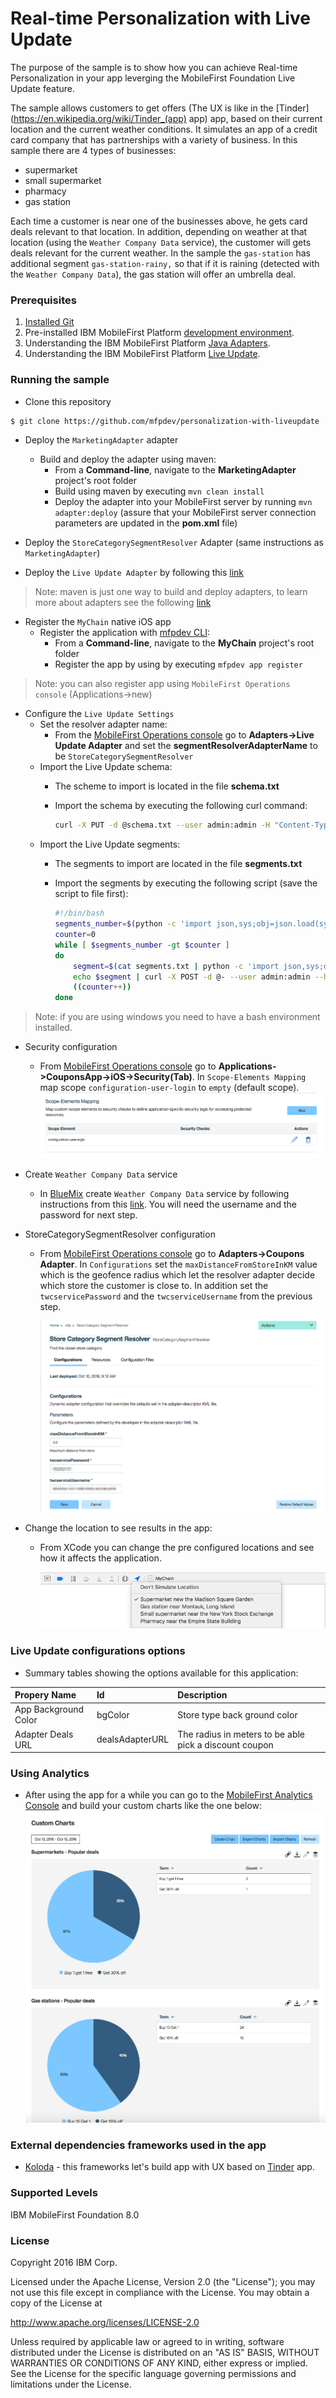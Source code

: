 # Real-time Personalization with Live Update

The purpose of the sample is to show how you can achieve Real-time Personalization in your app leverging the MobileFirst Foundation Live Update feature.

The sample allows customers to get offers (The UX is like in the [Tinder] (https://en.wikipedia.org/wiki/Tinder_(app) app) app, based on their current location and the current weather conditions. It simulates an app of a credit card company that has partnerships with a variety of business. In this sample there are 4 types of businesses:

* supermarket
* small supermarket
* pharmacy
* gas station

Each time a customer is near one of the businesses above, he gets card deals relevant to that location.  In addition, depending on weather at that location (using the `Weather Company Data` service), the customer will gets deals relevant for the current weather. In the sample the `gas-station` has additional segment `gas-station-rainy,` so that if it is raining (detected with the `Weather Company Data`), the gas station will offer an umbrella deal.

### Prerequisites
1. [Installed Git](https://git-scm.com/book/en/v2/Getting-Started-Installing-Git)
2. Pre-installed IBM MobileFirst Platform [development environment](https://mobilefirstplatform.ibmcloud.com/tutorials/en/foundation/8.0/setting-up-your-development-environment/).
3. Understanding the IBM MobileFirst Platform [Java Adapters](https://mobilefirstplatform.ibmcloud.com/tutorials/en/foundation/8.0/adapters/java-adapters/).
4. Understanding the IBM MobileFirst Platform [Live Update](https://mobilefirstplatform.ibmcloud.com/tutorials/en/foundation/8.0/using-the-mfpf-sdk/live-update/).

### Running the sample

- Clone this repository   

 ```bash
 $ git clone https://github.com/mfpdev/personalization-with-liveupdate
 ```

- Deploy the `MarketingAdapter` adapter
  * Build and deploy the adapter using maven:
    * From a **Command-line**, navigate to the **MarketingAdapter** project's root folder
    * Build using maven by executing `mvn clean install`
    * Deploy the adapter into your MobileFirst server by running `mvn adapter:deploy` (assure that your MobileFirst
  server connection parameters are updated in the **pom.xml** file)
- Deploy the `StoreCategorySegmentResolver` Adapter (same instructions as `MarketingAdapter`)

- Deploy the `Live Update Adapter` by following this  [link](https://mobilefirstplatform.ibmcloud.com/tutorials/en/foundation/8.0/using-the-mfpf-sdk/live-update/#adding-live-update-to-mobilefirst-server)

>Note: maven is just one way to build and deploy adapters, to learn more about adapters see the following [link](https://mobilefirstplatform.ibmcloud.com/tutorials/en/foundation/8.0/adapters/)

- Register the `MyChain` native iOS app
  * Register the application with [mfpdev CLI](https://mobilefirstplatform.ibmcloud.com/tutorials/en/foundation/8.0/using-the-mfpf-sdk/using-mobilefirst-cli-to-manage-mobilefirst-artifacts/):
    * From a **Command-line**, navigate to the **MyChain** project's root folder
    * Register the app by using by executing `mfpdev app register`

>Note: you can also register app using `MobileFirst Operations console` (Applications->new)

- Configure the `Live Update Settings`
  - Set the resolver adapter name:
    * From the [MobileFirst Operations console](http://localhost:9080/mfpconsole) go to **Adapters->Live Update Adapter** and set the **segmentResolverAdapterName** to be `StoreCategorySegmentResolver`
  - Import the Live Update schema:
    * The scheme to import is located in the file **schema.txt**
    * Import the schema by executing the following curl command:

      ```bash
      curl -X PUT -d @schema.txt --user admin:admin -H "Content-Type:application/json" http://localhost:9080/mfpadmin/management-apis/2.0/runtimes/mfp/admin-plugins/liveUpdateAdapter/com.github.mfpdev.sample.MyChain/schema
      ```
  - Import the Live Update segments:
    * The segments to import are located in the file **segments.txt**
    * Import the segments by executing the following script (save the script to file first):

      ```bash
      #!/bin/bash
      segments_number=$(python -c 'import json,sys;obj=json.load(sys.stdin);print len(obj["items"]);' < segments.txt)
      counter=0
      while [ $segments_number -gt $counter ]
      do
          segment=$(cat segments.txt | python -c 'import json,sys;obj=json.load(sys.stdin);data_str=json.dumps(obj["items"]['$counter']);print data_str;')
          echo $segment | curl -X POST -d @- --user admin:admin --header "Content-Type:application/json" http://localhost:9080/mfpadmin/management-apis/2.0/runtimes/mfp/admin-plugins/liveUpdateAdapter/com.github.mfpdev.sample.MyChain/segment
          ((counter++))
      done
      ```
>Note: if you are using windows you need to have a bash environment installed.

- Security configuration
  * From [MobileFirst Operations console](http://localhost:9080/mfpconsole) go to **Applications->CouponsApp->iOS->Security(Tab)**. In `Scope-Elements Mapping` map scope `configuration-user-login` to `empty` (default scope).  
  ![Scope Mapping](./images/scopeMapping.png)

- Create `Weather Company Data` service
  * In  [BlueMix](http://www.blumemix.com) create `Weather Company Data` service by following instructions from this [link](https://console.ng.bluemix.net/docs/services/Weather/index.html).  You will need the username and the password for next step.

- StoreCategorySegmentResolver configuration
  * From [MobileFirst Operations console](http://localhost:9080/mfpconsole) go to **Adapters->Coupons Adapter**. In `Configurations` set the `maxDistanceFromStoreInKM` value which is the geofence radius which let the resolver adapter decide which store the customer is close to. In addition set the `twcservicePassword` and the `twcserviceUsername` from the previous step.

    ![Adapter Configuration](./images/adapterConfiguration.png)

- Change the location to see results in the app:
  * From XCode you can change the pre configured locations and see how it affects the application.

    ![Location Based](./images/locationBased.png)



### Live Update configurations options

* Summary tables showing the options available for this application:

| Propery Name   |      Id      |  Description |
|:----------|:-------------|:------|
| App Background Color |  bgColor | Store type back ground color |
| Adapter Deals URL|  dealsAdapterURL | The radius in meters to be able pick a discount coupon |


### Using Analytics

  * After using the app for a while you can go to the [MobileFirst Analytics Console](http://localhost:9080/analytics/console/dashboard) and build your custom charts like the one below:
  ![Scope Mapping](./images/analytics.png)

### External dependencies frameworks used in the app

* [Koloda](https://github.com/Yalantis/Koloda) - this frameworks let's build app with UX based on [Tinder](https://en.wikipedia.org/wiki/Tinder_(app)) app.

### Supported Levels
IBM MobileFirst Foundation 8.0

### License
Copyright 2016 IBM Corp.

Licensed under the Apache License, Version 2.0 (the "License");
you may not use this file except in compliance with the License.
You may obtain a copy of the License at

http://www.apache.org/licenses/LICENSE-2.0

Unless required by applicable law or agreed to in writing, software
distributed under the License is distributed on an "AS IS" BASIS,
WITHOUT WARRANTIES OR CONDITIONS OF ANY KIND, either express or implied.
See the License for the specific language governing permissions and
limitations under the License.
